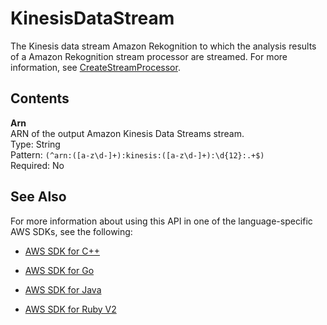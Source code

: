 # KinesisDataStream<a name="API_KinesisDataStream"></a>

The Kinesis data stream Amazon Rekognition to which the analysis results of a Amazon Rekognition stream processor are streamed\. For more information, see [CreateStreamProcessor](API_CreateStreamProcessor.md)\.

## Contents<a name="API_KinesisDataStream_Contents"></a>

 **Arn**   
ARN of the output Amazon Kinesis Data Streams stream\.  
Type: String  
Pattern: `(^arn:([a-z\d-]+):kinesis:([a-z\d-]+):\d{12}:.+$)`   
Required: No

## See Also<a name="API_KinesisDataStream_SeeAlso"></a>

For more information about using this API in one of the language\-specific AWS SDKs, see the following:

+  [AWS SDK for C\+\+](http://docs.aws.amazon.com/goto/SdkForCpp/rekognition-2016-06-27/KinesisDataStream) 

+  [AWS SDK for Go](http://docs.aws.amazon.com/goto/SdkForGoV1/rekognition-2016-06-27/KinesisDataStream) 

+  [AWS SDK for Java](http://docs.aws.amazon.com/goto/SdkForJava/rekognition-2016-06-27/KinesisDataStream) 

+  [AWS SDK for Ruby V2](http://docs.aws.amazon.com/goto/SdkForRubyV2/rekognition-2016-06-27/KinesisDataStream) 